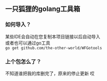 
## 一只狐狸的golang工具箱
### 如何导入？
某些IDE会自动在您复制本项目链接以后自动导入</br>
或者也可以通过go工具</br>
`go get github.com/the-other-world/WFGotools`
### 上个包怎么了？
不知道谁把我的库删完了，原来的停止更新
哎
